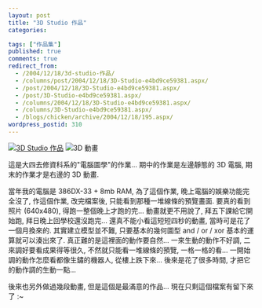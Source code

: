 ```yaml
---
layout: post
title: "3D Studio 作品"
categories:

tags: ["作品集"]
published: true
comments: true
redirect_from:
  - /2004/12/18/3d-studio-作品/
  - /columns/post/2004/12/18/3D-Studio-e4bd9ce59381.aspx/
  - /post/2004/12/18/3D-Studio-e4bd9ce59381.aspx/
  - /post/3D-Studio-e4bd9ce59381.aspx/
  - /columns/2004/12/18/3D-Studio-e4bd9ce59381.aspx/
  - /columns/3D-Studio-e4bd9ce59381.aspx/
  - /blogs/chicken/archive/2004/12/18/195.aspx/
wordpress_postid: 310
---
```


[![3D Studio 作品](/images/2004-12-18-3d-studio-artwork/light-icon.jpg)](/wp-content/be-files/artefact/light.jpg) ![3D 動畫](/images/2004-12-18-3d-studio-artwork/LIGHT-160x120.gif)

這是大四去修資科系的"電腦圖學"的作業... 期中的作業是左邊靜態的 3D 電腦, 期末的作業才是右邊的 3D 動畫.

當年我的電腦是 386DX-33 + 8mb RAM, 為了這個作業, 晚上電腦的娛樂功能完全沒了, 作這個作業, 改完檔案後, 只能看到那種一堆線條的預覽畫面. 要真的看到照片 (640x480), 得跑一整個晚上才跑的完... 動畫就更不用說了, 拜五下課給它開始跑, 拜日晚上回學校還沒跑完... 還真不能小看這短短四秒的動畫, 當時可是花了一個月換來的. 其實建立模型並不難, 只要基本的幾何圖型 and / or / xor 基本的運算就可以湊出來了. 真正難的是這裡面的動作要自然... 一來生動的動作不好調, 二來調好要看成果得等很久, 不然就只能看一堆線條的預覽, 一格一格的看... 一開始調的動作怎麼看都像生鏽的機器人, 從樓上跌下來... 後來是花了很多時間, 才把它的動作調的生動一點...

後來也另外做過幾段動畫, 但是這個是最滿意的作品... 現在只剩這個檔案有留下來了 :~
